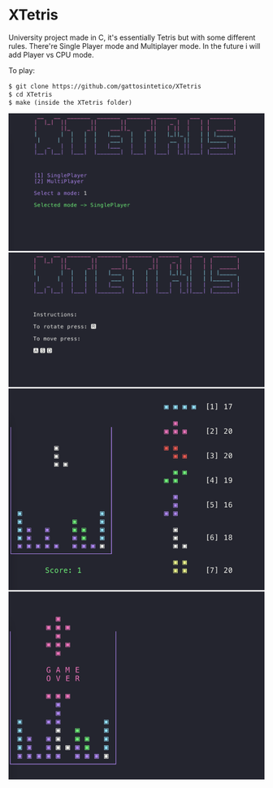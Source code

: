 # XTetris

University project made in C, it's essentially Tetris but with some different rules.
There're Single Player mode and Multiplayer mode. In the future i will add Player vs
CPU mode.

To play:
```shell
$ git clone https://github.com/gattosintetico/XTetris
$ cd XTetris
$ make (inside the XTetris folder)
```

![alt text](https://github.com/Nysed17/XTetris/blob/main/Screenshot/1.png)
![alt text](https://github.com/Nysed17/XTetris/blob/main/Screenshot/2.png)
![alt text](https://github.com/Nysed17/XTetris/blob/main/Screenshot/3.png)
![alt text](https://github.com/Nysed17/XTetris/blob/main/Screenshot/4.png)

